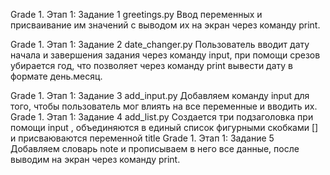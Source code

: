   Grade 1. Этап 1: Задание 1
greetings.py
Ввод переменных и присваивание им значений с выводом их на экран через команду print.

  Grade 1. Этап 1: Задание 2
date_changer.py
Пользователь вводит дату начала и завершения задания через команду input, при помощи срезов убирается год, что позволяет через команду print вывести дату в формате день.месяц.

  Grade 1. Этап 1: Задание 3
 add_input.py
 Добавляем команду input для того, чтобы пользователь мог влиять на все переменные и вводить их.
  Grade 1. Этап 1: Задание 4
add_list.py
Создается три подзаголовка при помощи input , объединяются в единый список фигурными скобками [] и присваюваются переменной title
  Grade 1. Этап 1: Задание 5
Добавляем словарь note и прописываем в него все данные, после выводим на экран через команду print.
